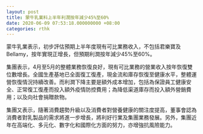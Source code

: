 ```yaml
---
layout: post
title: 蒙牛乳業料上半年利潤按年減少45%至60%
date: 2020-06-09 07:53:18.000000000 +08:00
categories: rthk
---
```


蒙牛乳業表示，初步評估預期上半年度現有可比業務收入，不包括君樂寶及Bellamy，按年實現正增長，但預期利潤按年減少45%至60%。

集團表示，4月至5月的整體業務恢復良好，現有可比業務的營業收入按年恢復雙位數增長。全國生產基地已全面復工復產，現金流和庫存恢復至健康水平，整體運營恢復情況持續改善。而利潤下降主要是額外成本增加，包括為保證員工健康安全、正常復工復產而投入額外疫情防控費用；為降低渠道庫存而投入額外營銷費用；以及向社會捐贈款物。

集團又表示，隨著消費趨勢升級以及消費者對營養健康的關注度提高，董事會認為消費者對乳製品的需求將進一步增長，將利好行業及集團業務發展。另外，集團近年在高端化、多元化、數字化和國際化方面的努力，亦增強抗風險能力。
